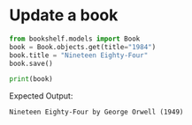 # Update a book

```python
from bookshelf.models import Book
book = Book.objects.get(title="1984")
book.title = "Nineteen Eighty-Four"
book.save()

print(book)
```

Expected Output:

```plaintext
Nineteen Eighty-Four by George Orwell (1949)
```
